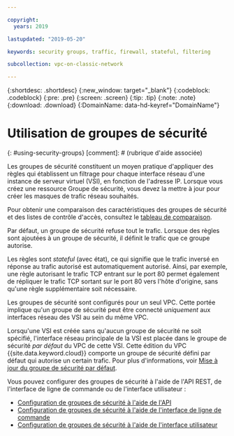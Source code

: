 ```yaml
---

copyright:
  years: 2019

lastupdated: "2019-05-20"

keywords: security groups, traffic, firewall, stateful, filtering

subcollection: vpc-on-classic-network

---
```


{:shortdesc: .shortdesc}
{:new_window: target="_blank"}
{:codeblock: .codeblock}
{:pre: .pre}
{:screen: .screen}
{:tip: .tip}
{:note: .note}
{:download: .download}
{:DomainName: data-hd-keyref="DomainName"}

# Utilisation de groupes de sécurité
{: #using-security-groups}
[comment]: # (rubrique d'aide associée)

Les groupes de sécurité constituent un moyen pratique d'appliquer des règles qui établissent un filtrage pour chaque interface réseau d'une instance de serveur virtuel (VSI), en fonction de l'adresse IP. Lorsque vous créez une ressource Groupe de sécurité, vous devez la mettre à jour pour créer les masques de trafic réseau souhaités.

Pour obtenir une comparaison des caractéristiques des groupes de sécurité et des listes de contrôle d'accès, consultez le [tableau de comparaison](/docs/vpc-on-classic-network?topic=vpc-on-classic-network-compare-security-groups-and-access-control-lists).

Par défaut, un groupe de sécurité refuse tout le trafic. Lorsque des règles sont ajoutées à un groupe de sécurité, il définit le trafic que ce groupe autorise.

Les règles sont _stateful_ (avec état), ce qui signifie que le trafic inversé en réponse au trafic autorisé est automatiquement autorisé. Ainsi, par exemple, une règle autorisant le trafic TCP entrant sur le port 80 permet également de répliquer le trafic TCP sortant sur le port 80 vers l'hôte d'origine, sans qu'une règle supplémentaire soit nécessaire.

Les groupes de sécurité sont configurés pour un seul VPC. Cette portée implique qu'un groupe de sécurité peut être connecté _uniquement_ aux interfaces réseau des VSI au sein du même VPC.

Lorsqu'une VSI est créée sans qu'aucun groupe de sécurité ne soit spécifié, l'interface réseau principale de la VSI est placée dans le groupe de sécurité _par défaut_ du VPC de cette VSI. Cette édition du VPC {{site.data.keyword.cloud}} comporte un groupe de sécurité défini par défaut qui autorise un certain trafic. Pour plus d'informations, voir [Mise à jour du groupe de sécurité par défaut](/docs/vpc-on-classic-network?topic=vpc-on-classic-network-updating-the-default-security-group).

Vous pouvez configurer des groupes de sécurité à l'aide de l'API REST, de l'interface de ligne de commande ou de l'interface utilisateur :

* [Configuration de groupes de sécurité à l'aide de l'API](/docs/vpc-on-classic-network?topic=vpc-on-classic-network-setting-up-security-groups-using-the-apis)
* [Configuration de groupes de sécurité à l'aide de l'interface de ligne de commande](/docs/vpc-on-classic-network?topic=vpc-on-classic-network-setting-up-security-groups-using-the-cli)
* [Configuration de groupes de sécurité à l'aide de l'interface utilisateur](/docs/vpc-on-classic?topic=vpc-on-classic-creating-a-vpc-using-the-ibm-cloud-console#configuring-the-security-group-for-the-instance)
